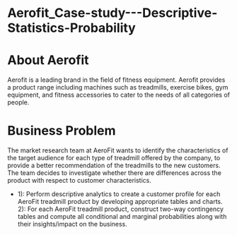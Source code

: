# Aerofit_Case-study---Descriptive-Statistics-Probability

# About Aerofit

Aerofit is a leading brand in the field of fitness equipment. Aerofit provides a product range including machines such as treadmills, exercise bikes, gym equipment, and fitness accessories to cater to the needs of all categories of people.


# Business Problem

The market research team at AeroFit wants to identify the characteristics of the target audience for each type of treadmill offered by the company, to provide a better recommendation of the treadmills to the new customers. The team decides to investigate whether there are differences across the product with respect to customer characteristics.

- 1): Perform descriptive analytics to create a customer profile for each AeroFit treadmill product by developing appropriate tables and charts.
2): For each AeroFit treadmill product, construct two-way contingency tables and compute all conditional and marginal probabilities along with their insights/impact on the business.
